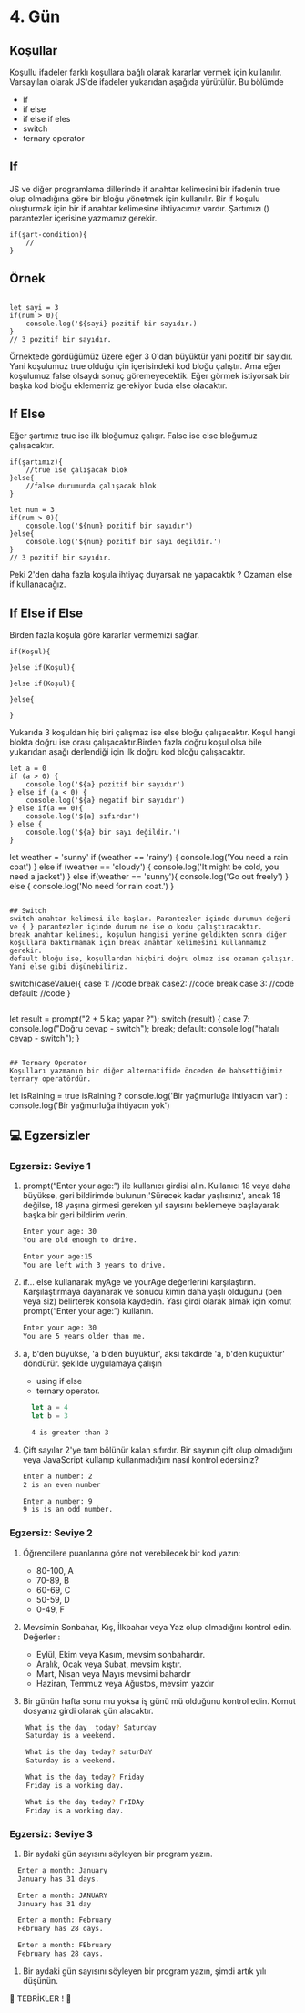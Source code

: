 # 4. Gün
## Koşullar
Koşullu ifadeler farklı koşullara bağlı olarak kararlar vermek için kullanılır. Varsayılan olarak JS'de ifadeler yukarıdan aşağıda yürütülür.
Bu bölümde 
- if
- if else
- if else if eles
- switch
- ternary operator
## If
JS ve diğer programlama dillerinde if anahtar kelimesini bir ifadenin true olup olmadığına göre bir bloğu yönetmek için kullanılır.
Bir if koşulu oluşturmak için bir if anahtar kelimesine ihtiyacımız vardır. Şartımızı () parantezler içerisine yazmamız gerekir.

```
if(şart-condition){
    //
}
```


## Örnek
```

let sayi = 3
if(num > 0){
    console.log('${sayi} pozitif bir sayıdır.)
}
// 3 pozitif bir sayıdır.
```


Örnektede gördüğümüz üzere eğer 3 0'dan büyüktür yani pozitif bir sayıdır. Yani koşulumuz true olduğu için içerisindeki kod bloğu çalıştır.
Ama eğer koşulumuz false olsaydı sonuç göremeyecektik. Eğer görmek istiyorsak bir başka kod bloğu eklememiz gerekiyor buda else olacaktır.

## If Else

Eğer şartımız true ise ilk bloğumuz çalışır. False ise else bloğumuz çalışacaktır.
```
if(şartımız){
    //true ise çalışacak blok
}else{
    //false durumunda çalışacak blok
}
```

```
let num = 3
if(num > 0){
    console.log('${num} pozitif bir sayıdır')
}else{
    console.log('${num} pozitif bir sayı değildir.')
}
// 3 pozitif bir sayıdır.

```
Peki 2'den daha fazla koşula ihtiyaç duyarsak ne yapacaktık ? Ozaman else if kullanacağız.

## If Else if Else
Birden fazla koşula göre kararlar vermemizi sağlar. 

```
if(Koşul){
    
}else if(Koşul){

}else if(Koşul){

}else{

}

```
Yukarıda 3 koşuldan hiç biri çalışmaz ise else bloğu çalışacaktır. Koşul hangi blokta doğru ise orası çalışacaktır.Birden fazla doğru koşul olsa bile yukarıdan aşağı derlendiği için ilk doğru kod bloğu çalışacaktır.

```
let a = 0
if (a > 0) {
    console.log('${a} pozitif bir sayıdır')
} else if (a < 0) {
    console.log('${a} negatif bir sayıdır')
} else if(a == 0){
    console.log('${a} sıfırdır')
} else {
    console.log('${a} bir sayı değildir.')
}
```


let weather = 'sunny'
if (weather == 'rainy') {
    console.log('You need a rain coat')
} else if (weather == 'cloudy') {
    console.log('It might be cold, you need a jacket')
} else if(weather == 'sunny'){
    console.log('Go out freely')
} else {
    console.log('No need for rain coat.')
}
```

## Switch
switch anahtar kelimesi ile başlar. Parantezler içinde durumun değeri ve { } parantezler içinde durum ne ise o kodu çalıştıracaktır.
break anahtar kelimesi, koşulun hangisi yerine geldikten sonra diğer koşullara baktırmamak için break anahtar kelimesini kullanmamız gerekir.
default bloğu ise, koşullardan hiçbiri doğru olmaz ise ozaman çalışır. Yani else gibi düşünebiliriz.

```
switch(caseValue){
    case 1:
    //code
    break
    case2:
    //code
    break
    case 3:
    //code
    default:
    //code
}
```
```
let result = prompt("2 + 5 kaç yapar ?");
switch (result) {
  case 7:
    console.log("Doğru cevap - switch");
    break;
  default:
    console.log("hatalı cevap - switch");
}
```

## Ternary Operator
Koşulları yazmanın bir diğer alternatifide önceden de bahsettiğimiz ternary operatördür.

```
let isRaining = true
isRaining
    ? console.log('Bir yağmurluğa ihtiyacın var')
    : console.log('Bir yağmurluğa ihtiyacın yok')

## 💻 Egzersizler

### Egzersiz: Seviye 1

1. prompt(“Enter your age:”) ile kullanıcı girdisi alın. Kullanıcı 18 veya daha büyükse, geri bildirimde bulunun:'Sürecek kadar yaşlısınız', ancak 18 değilse, 18 yaşına girmesi gereken yıl sayısını beklemeye başlayarak başka bir geri bildirim verin.

   ```sh
   Enter your age: 30
   You are old enough to drive.

   Enter your age:15
   You are left with 3 years to drive.
   ```

1. if… else kullanarak myAge ve yourAge değerlerini karşılaştırın. Karşılaştırmaya dayanarak ve sonucu kimin daha yaşlı olduğunu (ben veya siz) belirterek konsola kaydedin. Yaşı girdi olarak almak için komut prompt(“Enter your age:”) kullanın.

   ```sh
   Enter your age: 30
   You are 5 years older than me.
   ```

1. a, b'den büyükse, 'a b'den büyüktür', aksi takdirde 'a, b'den küçüktür' döndürür. şekilde uygulamaya çalışın

    - using if else
    - ternary operator.

    ```js
      let a = 4
      let b = 3
    ```

    ```sh
      4 is greater than 3
    ```

1. Çift sayılar 2'ye tam bölünür kalan sıfırdır. Bir sayının çift olup olmadığını veya JavaScript kullanıp kullanmadığını nasıl kontrol edersiniz?

    ```sh
    Enter a number: 2
    2 is an even number

    Enter a number: 9
    9 is is an odd number.
    ```

### Egzersiz: Seviye 2

1. Öğrencilere puanlarına göre not verebilecek bir kod yazın:
   - 80-100, A
   - 70-89, B
   - 60-69, C
   - 50-59, D
   - 0-49, F
1. Mevsimin Sonbahar, Kış, İlkbahar veya Yaz olup olmadığını kontrol edin.
  Değerler :
    - Eylül, Ekim veya Kasım, mevsim sonbahardır.
    - Aralık, Ocak veya Şubat, mevsim kıştır.
    - Mart, Nisan veya Mayıs mevsimi bahardır
    - Haziran, Temmuz veya Ağustos, mevsim yazdır
    
1. Bir günün hafta sonu mu yoksa iş günü mü olduğunu kontrol edin. Komut dosyanız girdi olarak gün alacaktır.

```sh
    What is the day  today? Saturday
    Saturday is a weekend.

    What is the day today? saturDaY
    Saturday is a weekend.

    What is the day today? Friday
    Friday is a working day.

    What is the day today? FrIDAy
    Friday is a working day.
  ```

### Egzersiz: Seviye 3

1. Bir aydaki gün sayısını söyleyen bir program yazın.

  ```sh
    Enter a month: January
    January has 31 days.

    Enter a month: JANUARY
    January has 31 day

    Enter a month: February
    February has 28 days.

    Enter a month: FEbruary
    February has 28 days.
  ```

1. Bir aydaki gün sayısını söyleyen bir program yazın, şimdi artık yılı düşünün.


🎉 TEBRİKLER ! 🎉